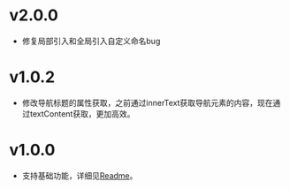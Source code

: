 # v2.0.0
- 修复局部引入和全局引入自定义命名bug

# v1.0.2
- 修改导航标题的属性获取，之前通过innerText获取导航元素的内容，现在通过textContent获取，更加高效。

# v1.0.0
- 支持基础功能，详细见<a href="./README.md">Readme</a>。